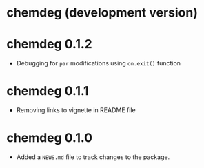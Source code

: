 # chemdeg (development version)

# chemdeg 0.1.2

* Debugging for `par` modifications using `on.exit()` function

# chemdeg 0.1.1

* Removing links to vignette in README file

# chemdeg 0.1.0

* Added a `NEWS.md` file to track changes to the package.
